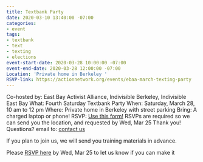 ```yaml
---
title: Textbank Party
date: 2020-03-10 13:40:00 -07:00
categories:
- event
tags:
- textbank
- text
- texting
- elections
event-start-date: 2020-03-28 10:00:00 -07:00
event-end-date: 2020-03-28 12:00:00 -07:00
Location: 'Private home in Berkeley '
RSVP-link: https://actionnetwork.org/events/ebaa-march-texting-party
---
```


Co-hosted by: East Bay Activist Alliance, Indivisible Berkeley, Indivisible East Bay
What: Fourth Saturday Textbank Party 
When: Saturday, March 28, 10 am to 12 pm
Where: Private home in Berkeley with street parking
Bring: A charged laptop or phone!
RSVP: [Use this form!](https://actionnetwork.org/events/ebaa-march-texting-party) RSVPs are required so we can send you the location, and requested by Wed, Mar 25
Thank you!
Questions? email to: [contact us](mailto:ebaatexting@gmail.com) 

If you plan to join us, we will send you training materials in advance.

Please [RSVP here](https://actionnetwork.org/events/march-texting-party) by Wed, Mar 25 to let us know if you can make it


